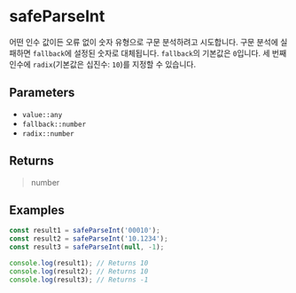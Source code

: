 # safeParseInt <Badge type="tip" text="JavaScript" /><Badge type="info" text="Dart" />

어떤 인수 값이든 오류 없이 숫자 유형으로 구문 분석하려고 시도합니다. 구문 분석에 실패하면 `fallback`에 설정된 숫자로 대체됩니다. `fallback`의 기본값은 `0`입니다. 세 번째 인수에 `radix`(기본값은 십진수: `10`)를 지정할 수 있습니다.

## Parameters

- `value::any`
- `fallback::number`
- `radix::number`

## Returns

> number

## Examples

```javascript
const result1 = safeParseInt('00010');
const result2 = safeParseInt('10.1234');
const result3 = safeParseInt(null, -1);

console.log(result1); // Returns 10
console.log(result2); // Returns 10
console.log(result3); // Returns -1
```
